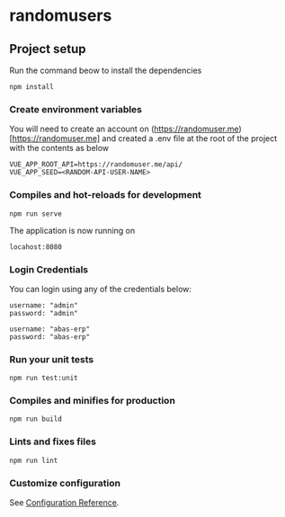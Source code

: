 # randomusers

## Project setup
Run the command beow to install the dependencies
```
npm install
```
### Create environment variables
You will need to create an account on (https://randomuser.me)[https://randomuser.me] and created a .env file at the root of the project with the contents as below
```
VUE_APP_ROOT_API=https://randomuser.me/api/
VUE_APP_SEED=<RANDOM-API-USER-NAME>
```

### Compiles and hot-reloads for development
```
npm run serve
```
The application is now running on
```
locahost:8080
```

### Login Credentials
You can login using any of the credentials below:
```
username: "admin"
password: "admin"

username: "abas-erp"
password: "abas-erp"
``` 

### Run your unit tests
```
npm run test:unit
```

### Compiles and minifies for production
```
npm run build
```
### Lints and fixes files
```
npm run lint
```

### Customize configuration
See [Configuration Reference](https://cli.vuejs.org/config/).
